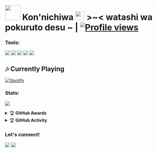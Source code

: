 # <img src="https://i.pinimg.com/originals/01/63/6c/01636c5434cd0462086620c60fdfec16.gif" width="50px"> **Kon'nichiwa <img src="https://raw.githubusercontent.com/MartinHeinz/MartinHeinz/master/wave.gif" width="30px"> >~<** watashi wa pokuruto desu ~  | [![Profile views](https://gpvc.arturio.dev/Marszyygreat)](https://github.com/Marszyygreat)

### Tools:
<p>
    <img src="https://img.shields.io/badge/OS-Linux-blue?&logo=Linux" />
    <img src="https://img.shields.io/badge/OS-Windows-blue?&logo=Windows" />
    <img src="https://img.shields.io/badge/IDE-Xcode-blue?&logo=xcode" />
    <img src="https://img.shields.io/badge/Text%20Editor-Visual%20Studio%20Code-blue?&logo=visual%20studio%20code&logoColor=blue" />
    <img src="https://img.shields.io/badge/Sublime%20Text-gray?&logo=Sublime-Text" />
</p>

##  🎶 **Currently Playing**
[![Spotify](https://novatorem-pokurt.vercel.app/api/spotify)](https://open.spotify.com/user/21dlpp4ul43o6wj7x7pdmzzeq)

### Stats:
<p>
    <img src="https://github-readme-stats.vercel.app/api?username=Marszyygreat&hide=contribs,prs&show_icons=true&hide_border=true&title_color=000" />
</p>

<details>
    <summary>&#127942 <b>GitHub Awards</b></summary><br/>

![Github Trophy](https://github-profile-trophy.vercel.app/?username=Marszyygreat)

</details>

<details>
    <summary>&#127942 <b>GitHub Activity</b></summary><br/>

![Metrics](https://metrics.lecoq.io/SendiAp?template=classic&repositories.forks=true&languages=1&languages.colors=github&languages.threshold=0%25&config.timezone=Asia%2FJakarta)

</details>

### Let's connect!
<p>
    <a href="https://t.me/Siid0yyy" target="blank"><img src="https://img.shields.io/badge/Mas-S-30302f?style=flat&logo=telegram" /></a>
    <a href="https://instagram.com/ahmdromeo88" target="blank"><img src="https://img.shields.io/badge/ndiap04-30302f?style=flat&logo=instagram" /></a>
</p>
